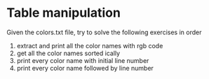 Table manipulation
==================

Given the colors.txt file, try to solve the following exercises in order

1. extract and print all the color names with rgb code
2. get all the color names sorted ically
3. print every color name with initial line number
4. print every color name followed by line number
